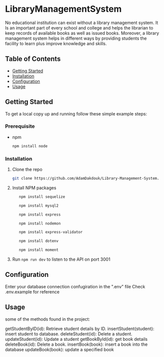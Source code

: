 # LibraryManagementSystem

No educational institution can exist without a library management system. It Is an important part of every school and college and helps the librarian to keep records of available books as well as issued books. Moreover, a library management system helps in different ways by providing students the facility to learn plus improve knowledge and skills.

## Table of Contents

- [Getting Started](#getting-started)
- [Installation](#instalation)
- [Configuration](#configuration)
- [Usage](#usage)

## Getting Started

To get a local copy up and running follow these simple example steps:

### Prerequisite
*
  npm
  ```sh
  npm install node
  ```

### Installation 

1. Clone the repo
   ```sh
   git clone https://github.com/AdamDakdouk/Library-Management-System.git
   ```
   
2. Install NPM packages  

   ```sh
      npm install sequelize
   ```

   ```sh
      npm install mysql2
   ```
   
   ```sh
      npm install express
   ```

   ```sh
      npm install nodemon
   ```

   ```sh
      npm install express-validator
   ```

   ```sh
      npm install dotenv
   ```

   ```sh
      npm install moment
   ```

3. Run ```npm run dev``` to listen to the API on port 3001


## Configuration

 Enter your database connection confugiration in the ".env" file 
 Check .env.example for reference

## Usage
some of the methods found in the project:

getStudentByID(id): Retrieve student details by ID.
insertStudent(student): insert student to database.
deleteStudent(id): Delete a student.
updateStudent(id): Update a student
getBookById(id): get book details 
deleteBook(id): Delete a book.
insertBook(book): insert a book into the database 
updateBook(book): update a specified book


